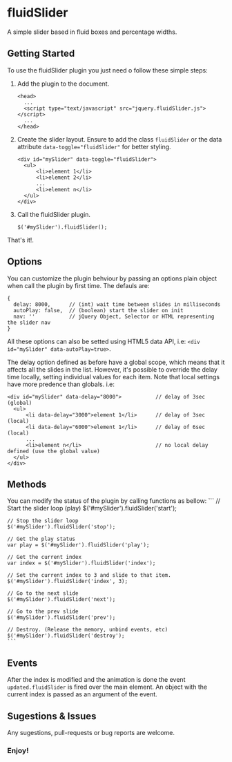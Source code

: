 fluidSlider
===========

A simple slider based in fluid boxes and percentage widths.


Getting Started
----------------

To use the fluidSlider plugin you just need o follow these simple steps:

1. Add the plugin to the document.

    ```
    <head>
      ...
      <script type="text/javascript" src="jquery.fluidSlider.js"></script>
      ...
    </head>
    ```

2. Create the slider layout. Ensure to add the class `fluidSlider` or the data attribute `data-toggle="fluidSlider"` for better styling.

    ```
    <div id="mySlider" data-toggle="fluidSlider">
      <ul>
          <li>element 1</li>
          <li>element 2</li>
          ...
          <li>element n</li>
      </ul>
    </div>
    ```

3. Call the fluidSlider plugin.
    ```
    $('#mySlider').fluidSlider();
    ```

That's it!.

Options
----------------
You can customize the plugin behviour by passing an options plain object when call the plugin by first time. The defauls are:
```
{
  delay: 8000,      // (int) wait time between slides in milliseconds
  autoPlay: false,  // (boolean) start the slider on init
  nav: ''           // jQuery Object, Selector or HTML representing the slider nav
}
```

All these options can also be setted using HTML5 data API, i.e: `<div id="mySlider" data-autoPlay=true>`.

The delay option defined as before have a global scope, which means that it affects all the slides in the list. However, it's possible to override the delay time locally, setting individual values for each item.
Note that local settings have more predence than globals. i.e:
```
<div id="mySlider" data-delay="8000">           // delay of 3sec (global)
  <ul>
      <li data-delay="3000">element 1</li>      // delay of 3sec (local)
      <li data-delay="6000">element 1</li>      // delay of 6sec (local)
      ...
      <li>element n</li>                        // no local delay defined (use the global value)
  </ul>
</div>
```

Methods
----------------
You can modify the status of the plugin by calling functions as bellow:
    ```
    // Start the slider loop (play)
    $('#mySlider').fluidSlider('start');

    // Stop the slider loop
    $('#mySlider').fluidSlider('stop');

    // Get the play status
    var play = $('#mySlider').fluidSlider('play');

    // Get the current index
    var index = $('#mySlider').fluidSlider('index');

    // Set the current index to 3 and slide to that item.
    $('#mySlider').fluidSlider('index', 3);

    // Go to the next slide
    $('#mySlider').fluidSlider('next');

    // Go to the prev slide
    $('#mySlider').fluidSlider('prev');

    // Destroy. (Release the memory, unbind events, etc)
    $('#mySlider').fluidSlider('destroy');
    ```

Events
----------------
After the index is modified and the animation is done the event `updated.fluidSlider` is fired over the main element. An object with the current index is passed as an argument of the event.


Sugestions & Issues
-------------------
Any sugestions, pull-requests or bug reports are welcome.

### Enjoy!
